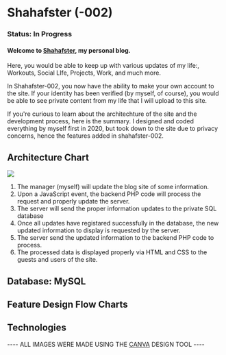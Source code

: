 # Shahafster (-002)

### Status: In Progress

#### Welcome to [Shahafster](), my personal blog.
Here, you would be able to keep up with various updates of my life:, Workouts, Social LIfe, Projects, Work, and much more.

In Shahafster-002, you now have the ability to make your own account to the site. If your identity has been verified (by myself, of course),
you would be able to see private content from my life that I will upload to this site.

If you're curious to learn about the architechture of the site and the development process, here is the summary.
I designed and coded everything by myself first in 2020, but took down to the site due to privacy concerns, hence the features added in shahafster-002.

## Architecture Chart
![](https://github.com/ShahafDan25/shahafster-002/blob/master/attachments/github_readme_001.png)

1. The manager (myself) will update the blog site of some information.
2. Upon a JavaScript event, the backend PHP code will process the request and properly update the server.
3. The server will send the proper information updates to the private SQL database
4. Once all updates have registared successfully in the database, the new updated information to display is requested by the server.
5. The server send the updated information to the backend PHP code to process.
6. The processed data is displayed properly via HTML and CSS to the guests and users of the site.
   
## Database: MySQL

## Feature Design Flow Charts

## Technologies



---- ALL IMAGES WERE MADE USING THE [CANVA](https://www.canva.com/) DESIGN TOOL ----
